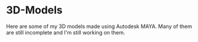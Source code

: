 # 3D-Models
Here are some of my 3D models made using Autodesk MAYA. Many of them are still incomplete and I'm still working on them.
